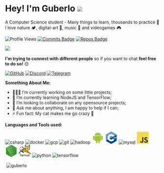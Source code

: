 # Hey! I'm Guberlo <a href="https://www.gautamkrishnar.com/"><img src="https://media.giphy.com/media/hvRJCLFzcasrR4ia7z/giphy.gif" width="25px"></a>

A Computer Science student - Many things to learn, thousands to practice 🚀 <br> 
I love nature 🏕, digital-art 🎨, music 🎵 and videogames 🎮

<!-- ![alt text](header-animation-short-loop.gif) -->

![Profile Views](https://komarev.com/ghpvc/?username=guberlo)
[![Commits Badge](https://badges.pufler.dev/commits/monthly/guberlo)](https://badges.pufler.dev)
[![Repos Badge](https://badges.pufler.dev/repos/guberlo)](https://badges.pufler.dev)

![](https://camo.githubusercontent.com/992babdffd8c74a1502de375fbdf7e4d54773242/68747470733a2f2f6d656469612e67697068792e636f6d2f6d656469612f53576f536b4e36447854737a71494b4571762f67697068792e676966)


<b>I'm trying to connect with different people</b> so if you want to chat <b>feel free to do so!</b> 😊


<p align="left">
  <a href="https://github.com/Guberlo"><img alt="GitHub" title="GitHub" height="32" width="32" src="https://raw.githubusercontent.com/rexdivakar/rexdivakar/master/assets/github.svg"></a> 
<a href="https://discord.com/users/237553306820411392"><img alt="Discord" title="Discord" height="32" width="32" src="https://i.pinimg.com/originals/1a/9a/f1/1a9af177bdcd0bd93568e59bb7600cbe.png"></a>
    <a href="https://t.me/salasero"><img alt="Telegram" title="Telegram" height="32" width="32" src="https://upload.wikimedia.org/wikipedia/commons/thumb/8/82/Telegram_logo.svg/1024px-Telegram_logo.svg.png"></a>
      


**Something About Me:**

- 👨🏽‍💻 I’m currently working on some little projects;
- 🌱 I’m currently learning NodeJS and TensorFlow; 
- 👯 I’m looking to collaborate on any opensource projects;
- 💬 Ask me about anything, I am happy to help if I can;
- ⚡ Fun fact: My cat makes me go crazy 🤪




**Languages and Tools used:**

<p align="left"><img src="https://devicons.github.io/devicon/devicon.git/icons/csharp/csharp-original.svg" alt="csharp" width="40" height="40"/> <img src="https://devicons.github.io/devicon/devicon.git/icons/docker/docker-original-wordmark.svg" alt="docker" width="40" height="40"/> <img src="https://www.vectorlogo.zone/logos/google_cloud/google_cloud-icon.svg" alt="gcp" width="40" height="40"/> <img src="https://www.vectorlogo.zone/logos/git-scm/git-scm-icon.svg" alt="git" width="40" height="40"/> <img src="https://www.vectorlogo.zone/logos/apache_hadoop/apache_hadoop-icon.svg" alt="hadoop" width="40" height="40"/> <img src="https://github.com/devicons/devicon/blob/master/icons/android/android-original.svg" alt="android" width="40" height="40"/> <img src="https://github.com/devicons/devicon/blob/master/icons/cplusplus/cplusplus-original.svg" alt="cplusplus" width="40" height="40"/> <img src="https://devicons.github.io/devicon/devicon.git/icons/mysql/mysql-original-wordmark.svg" alt="mysql" width="40" height="40"/> <img src="https://github.com/devicons/devicon/blob/master/icons/javascript/javascript-original.svg" alt="javascript" width="40" height="40"/> <img src="https://github.com/devicons/devicon/blob/master/icons/nodejs/nodejs-original.svg" alt="nodejs" width="40" height="40"/> <img src="https://github.com/devicons/devicon/blob/master/icons/tomcat/tomcat-original-wordmark.svg" alt="tomcat" width="40" height="40"/> <img src="https://devicons.github.io/devicon/devicon.git/icons/python/python-original.svg" alt="python" width="40" height="40"/> <img src="https://www.vectorlogo.zone/logos/tensorflow/tensorflow-icon.svg" alt="tensorflow" width="40" height="40"/>

<p>&nbsp;<img align="center" src="https://github-readme-stats.vercel.app/api?username=guberlo&show_icons=true&theme=tokyonight" alt="guberlo" /></p>

